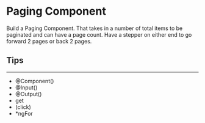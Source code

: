 # Paging Component

Build a Paging Component. That takes in a number of total items to be paginated and can have a page count. Have a stepper on either end to go forward 2 pages or back 2 pages.

## Tips

---

- @Component()
- @Input()
- @Output()
- get
- (click)
- \*ngFor
